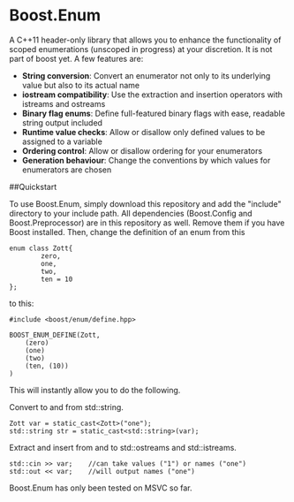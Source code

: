 # Boost.Enum

A C++11 header-only library that allows you to enhance the functionality of scoped enumerations (unscoped in progress)
at your discretion. It is not part of boost yet. A few features are:

- **String conversion**: Convert an enumerator not only to its underlying value but also to its actual name
- **iostream compatibility**: Use the extraction and insertion operators with istreams and ostreams
- **Binary flag enums**: Define full-featured binary flags with ease, readable string output included
- **Runtime value checks**: Allow or disallow only defined values to be assigned to a variable
- **Ordering control**: Allow or disallow ordering for your enumerators
- **Generation behaviour**: Change the conventions by which values for enumerators are chosen

##Quickstart

To use Boost.Enum, simply download this repository and add the "include" directory to your include path.
All dependencies (Boost.Config and Boost.Preprocessor) are in this repository as well. Remove them if you have Boost installed. 
Then, change the definition of an enum from this
```
enum class Zott{
		zero,
		one,
		two,
		ten = 10
};
```

to this:

```
#include <boost/enum/define.hpp>

BOOST_ENUM_DEFINE(Zott,
	(zero)
	(one)
	(two)
	(ten, (10))
)
```

This will instantly allow you to do the following.

Convert to and from std::string.
```
Zott var = static_cast<Zott>("one");
std::string str = static_cast<std::string>(var);
```

Extract and insert from and to std::ostreams and std::istreams.
```
std::cin >> var;	//can take values ("1") or names ("one")
std::out << var;	//will output names ("one")
```

Boost.Enum has only been tested on MSVC so far.
